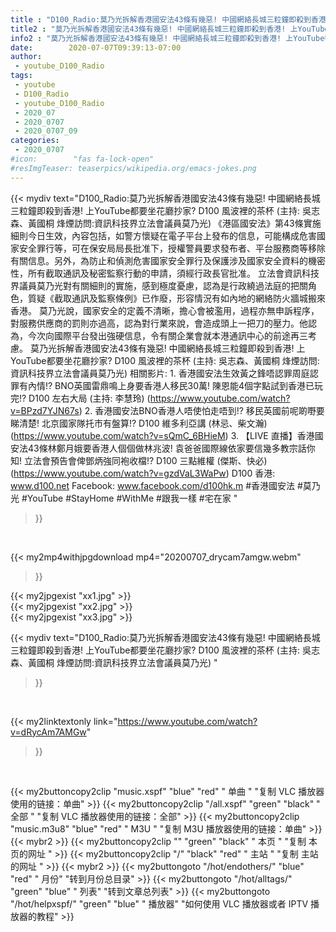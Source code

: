 ```yaml
---
title : "D100_Radio:莫乃光拆解香港國安法43條有幾惡! 中國網絡長城三粒鐘即殺到香港! 上YouTube都要坐花廳抄家? D100 風波裡的茶杯 (主持: 吳志森、黃國桐 烽煙訪問:資訊科技界立法會議員莫乃光) "
title2 : "莫乃光拆解香港國安法43條有幾惡! 中國網絡長城三粒鐘即殺到香港! 上YouTube都要坐花廳抄家? D100 風波裡的茶杯 (主持: 吳志森、黃國桐 烽煙訪問:資訊科技界立法會議員莫乃光) "
info2 : "莫乃光拆解香港國安法43條有幾惡! 中國網絡長城三粒鐘即殺到香港! 上YouTube都要坐花廳抄家? D100 風波裡的茶杯 (主持: 吳志森、黃國桐 烽煙訪問:資訊科技界立法會議員莫乃光)  《港區國安法》第43條實施細則今日生效，內容包括，如警方懷疑在電子平台上發布的信息，可能構成危害國家安全罪行等，可在保安局局長批准下，授權警員要求發布者、平台服務商等移除有關信息。另外，為防止和偵測危害國家安全罪行及保護涉及國家安全資料的機密性，所有截取通訊及秘密監察行動的申請，須經行政長官批准。  立法會資訊科技界議員莫乃光對有關細則的實施，感到極度憂慮，認為是行政繞過法庭的把關角色，質疑《截取通訊及監察條例》已作廢，形容情況有如內地的網絡防火牆城搬來香港。  莫乃光說，國家安全的定義不清晰，擔心會被濫用，過程亦無申訴程序，對服務供應商的罰則亦過高，認為對行業來說，會造成頭上一把刀的壓力。他認為，今次向國際平台發出強硬信息，令有關企業會就本港通訊中心的前途再三考慮。  莫乃光拆解香港國安法43條有幾惡! 中國網絡長城三粒鐘即殺到香港! 上YouTube都要坐花廳抄家? D100 風波裡的茶杯 (主持: 吳志森、黃國桐 烽煙訪問:資訊科技界立法會議員莫乃光)  相關影片: 1. 香港國安法生效黃之鋒唔認罪周庭認罪有內情!? BNO英國雷鼎鳴上身要香港人移民30萬! 陳恩能4個字點試到香港已玩完!?  D100 左右大局 (主持: 李慧玲) (https://www.youtube.com/watch?v=BPzd7YJN67s) 2. 香港國安法BNO香港人唔使怕走唔到!? 移民英國前呢啲嘢要睇清楚! 北京國家隊托市有盤算!?  D100 維多利亞講 (林忌、柴文瀚) (https://www.youtube.com/watch?v=sQmC_6BHieM) 3. 【LIVE 直播】香港國安法43條林鄭月娥要香港人個個做林兆波! 袁爸爸國際線依家要信幾多教宗話你知! 立法會預告會俾鄧炳強同袍收檔!?  D100 三點維權 (傑斯、快必) (https://www.youtube.com/watch?v=gzdVaL3WaPw)  D100 香港: www.d100.net Facebook: www.facebook.com/d100hk.m  #香港國安法 #莫乃光 #YouTube #StayHome #WithMe #跟我一樣 #宅在家 "
date:        2020-07-07T09:39:13-07:00
author:
 - youtube_D100_Radio
tags:
 - youtube
 - D100_Radio
 - youtube_D100_Radio
 - 2020_07
 - 2020_0707
 - 2020_0707_09
categories:
 - 2020_0707
#icon:        "fas fa-lock-open"
#resImgTeaser: teaserpics/wikipedia.org/emacs-jokes.png
---
```


{{< mydiv text="D100_Radio:莫乃光拆解香港國安法43條有幾惡! 中國網絡長城三粒鐘即殺到香港! 上YouTube都要坐花廳抄家? D100 風波裡的茶杯 (主持: 吳志森、黃國桐 烽煙訪問:資訊科技界立法會議員莫乃光)  《港區國安法》第43條實施細則今日生效，內容包括，如警方懷疑在電子平台上發布的信息，可能構成危害國家安全罪行等，可在保安局局長批准下，授權警員要求發布者、平台服務商等移除有關信息。另外，為防止和偵測危害國家安全罪行及保護涉及國家安全資料的機密性，所有截取通訊及秘密監察行動的申請，須經行政長官批准。  立法會資訊科技界議員莫乃光對有關細則的實施，感到極度憂慮，認為是行政繞過法庭的把關角色，質疑《截取通訊及監察條例》已作廢，形容情況有如內地的網絡防火牆城搬來香港。  莫乃光說，國家安全的定義不清晰，擔心會被濫用，過程亦無申訴程序，對服務供應商的罰則亦過高，認為對行業來說，會造成頭上一把刀的壓力。他認為，今次向國際平台發出強硬信息，令有關企業會就本港通訊中心的前途再三考慮。  莫乃光拆解香港國安法43條有幾惡! 中國網絡長城三粒鐘即殺到香港! 上YouTube都要坐花廳抄家? D100 風波裡的茶杯 (主持: 吳志森、黃國桐 烽煙訪問:資訊科技界立法會議員莫乃光)  相關影片: 1. 香港國安法生效黃之鋒唔認罪周庭認罪有內情!? BNO英國雷鼎鳴上身要香港人移民30萬! 陳恩能4個字點試到香港已玩完!?  D100 左右大局 (主持: 李慧玲) (https://www.youtube.com/watch?v=BPzd7YJN67s) 2. 香港國安法BNO香港人唔使怕走唔到!? 移民英國前呢啲嘢要睇清楚! 北京國家隊托市有盤算!?  D100 維多利亞講 (林忌、柴文瀚) (https://www.youtube.com/watch?v=sQmC_6BHieM) 3. 【LIVE 直播】香港國安法43條林鄭月娥要香港人個個做林兆波! 袁爸爸國際線依家要信幾多教宗話你知! 立法會預告會俾鄧炳強同袍收檔!?  D100 三點維權 (傑斯、快必) (https://www.youtube.com/watch?v=gzdVaL3WaPw)  D100 香港: www.d100.net Facebook: www.facebook.com/d100hk.m  #香港國安法 #莫乃光 #YouTube #StayHome #WithMe #跟我一樣 #宅在家 "
>}}
<br>


{{< my2mp4withjpgdownload mp4="20200707_drycam7amgw.webm"
>}}

{{< my2jpgexist "xx1.jpg" >}}<br>
{{< my2jpgexist "xx2.jpg" >}}<br>
{{< my2jpgexist "xx3.jpg" >}}<br>



{{< mydiv text="D100_Radio:莫乃光拆解香港國安法43條有幾惡! 中國網絡長城三粒鐘即殺到香港! 上YouTube都要坐花廳抄家? D100 風波裡的茶杯 (主持: 吳志森、黃國桐 烽煙訪問:資訊科技界立法會議員莫乃光) "
>}}
<br>

{{< my2linktextonly link="https://www.youtube.com/watch?v=dRycAm7AMGw"
>}}


<br>

{{< my2buttoncopy2clip "music.xspf"        "blue"   "red"    " 单曲 "  "复制 VLC 播放器使用的链接：单曲" >}} {{< my2buttoncopy2clip "/all.xspf"         "green"  "black"  " 全部 "  "复制 VLC 播放器使用的链接：全部" >}} {{< my2buttoncopy2clip "music.m3u8"        "blue"   "red"    " M3U  "    "复制 M3U 播放器使用的链接：单曲" >}} {{< mybr2 >}} {{< my2buttoncopy2clip ""                  "green"  "black"  " 本页 "    "复制 本页的网址 " >}} {{< my2buttoncopy2clip "/"                 "black"  "red"    " 主站 "    "复制 主站的网址 " >}} {{< mybr2 >}} {{< my2buttongoto      "/hot/endothers/"   "blue"   "red"    " 月份"   "转到月份总目录" >}} {{< my2buttongoto      "/hot/alltags/"     "green"  "blue"   " 列表"   "转到文章总列表" >}} {{< my2buttongoto      "/hot/helpxspf/"    "green"  "blue"   " 播放器" "如何使用 VLC 播放器或者 IPTV 播放器的教程" >}} 
